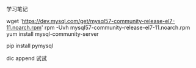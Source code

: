 学习笔记

wget 'https://dev.mysql.com/get/mysql57-community-release-el7-11.noarch.rpm'
rpm -Uvh mysql57-community-release-el7-11.noarch.rpm
yum install mysql-community-server

pip install pymysql

dic  append  试试